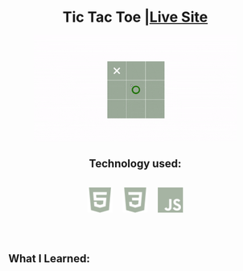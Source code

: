 <h1 align="center">Tic Tac Toe |<a href="https://tictactoe3inarow.netlify.app/">Live Site</a></h1>
<div align="center">
  <a href='https://github.com/erikateal/tictactoe'>
	  <img src="https://github.com/erikateal/READMEAssets/blob/main/projectFiles/tictactoe.gif" width="80%" />
  </a>
</div>

<!-- ## How It's Made:
 -->
<!-- I built this project about a week after being introduced to JavaScript. I wanted to make something practical that I would actually use but also something that would employ my newly learned skills. I used videos and photos from [pixels.com](https://www.pexels.com/). -->


<h2 align="center">Technology used:</h2>
<br>
<div align="center">
	<img src="https://github.com/erikateal/READMEAssets/blob/main/icons/html5.svg" height="50px">
	&nbsp&nbsp&nbsp
	<img src="https://github.com/erikateal/READMEAssets/blob/main/icons/css3.svg" height="50px">
	&nbsp&nbsp&nbsp
	<img src="https://github.com/erikateal/READMEAssets/blob/main/icons/javascript.svg" height="50px">
</div>

##
<br>

## What I Learned:

<!-- I learned how to manipulate the DOM, as well as how to auto play audio and video. Sound on! 🔊 -->

